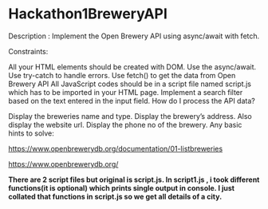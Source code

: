 # Hackathon1BreweryAPI
Description :
Implement the Open Brewery API using async/await with fetch.

Constraints:

All your HTML elements should be created with DOM.
Use the async/await.
Use try-catch to handle errors.
Use fetch() to get the data from Open Brewery API
All JavaScript codes should be in a script file named script.js which has to be imported in your HTML page.
Implement a search filter based on the text entered in the input field.
How do I process the API data?

Display the breweries name and type.
Display the brewery’s address.
Also display the website url.
Display the phone no of the brewery.
Any basic hints to solve:

https://www.openbrewerydb.org/documentation/01-listbreweries

https://www.openbrewerydb.org/

**There are 2 script files but original is script.js.
In script1.js , i took different functions(it is optional) which prints single output in console. I just collated that functions in script.js so we get all details of a city.**
